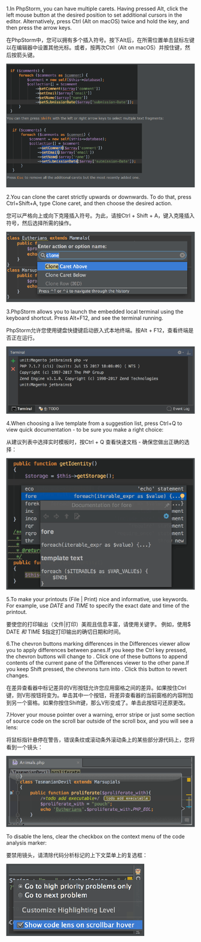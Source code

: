 1.In PhpStorm, you can have multiple carets. Having pressed Alt, click the left mouse button at the desired position to set additional cursors in the editor. Alternatively, press Ctrl (Alt on macOS) twice and hold the key, and then press the arrow keys.

在PhpStorm中，您可以拥有多个插入符号。按下Alt后，在所需位置单击鼠标左键以在编辑器中设置其他光标。或者，按两次Ctrl（Alt on macOS）并按住键，然后按箭头键。

![010.png](img/010.png)


2.You can clone the caret strictly upwards or downwards. To do that, press Ctrl+Shift+A, type Clone caret, and then choose the desired action.

您可以严格向上或向下克隆插入符号。为此，请按Ctrl + Shift + A，键入克隆插入符号，然后选择所需的操作。

![020.png](img/020.png)

3.PhpStorm allows you to launch the embedded local terminal using the keyboard shortcut. Press Alt+F12, and see the terminal running.

PhpStorm允许您使用键盘快捷键启动嵌入式本地终端。按Alt + F12，查看终端是否正在运行。

![030](img/030.png)

4.When choosing a live template from a suggestion list, press Ctrl+Q to view quick documentation - to be sure you make a right choice:

从建议列表中选择实时模板时，按Ctrl + Q 查看快速文档 - 确保您做出正确的选择：

![040](img/040.png)

5.To make your printouts (File | Print) nice and informative, use keywords.
For example, use $DATE$ and $TIME$ to specify the exact date and time of the printout.

要使您的打印输出（文件|打印）美观且信息丰富，请使用关键字。
例如，使用$ DATE $和$ TIME $指定打印输出的确切日期和时间。

6.The chevron buttons    marking differences in the Differences viewer allow you to apply differences between panes.If you keep the Ctrl key pressed, the chevron buttons will change to   . Click one of these buttons to append contents of the current pane of the Differences viewer to the other pane.If you keep Shift pressed, the chevrons turn into  . Click this button to revert changes.

在差异查看器中标记差异的V形按钮允许您应用窗格之间的差异。如果按住Ctrl键，则V形按钮将变为。单击其中一个按钮，将差异查看器的当前窗格的内容附加到另一个窗格。如果你按住Shift键，那么V形变成了。单击此按钮可还原更改。

7.Hover your mouse pointer over a warning, error stripe or just some section of source code on the scroll bar outside of the scroll box, and you will see a lens:

将鼠标指针悬停在警告，错误条纹或滚动条外滚动条上的某些部分源代码上，您将看到一个镜头：

![070](img/070.png)

To disable the lens, clear the checkbox on the context menu of the code analysis marker:

要禁用镜头，请清除代码分析标记的上下文菜单上的复选框：

![071](img/071.png)

